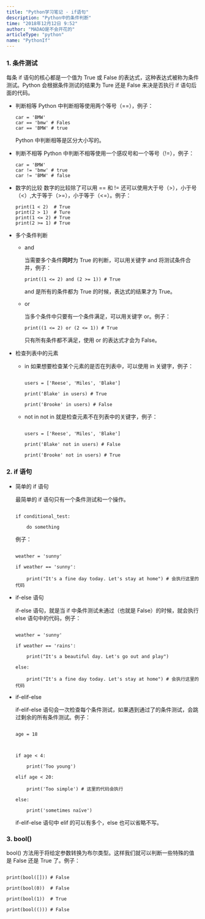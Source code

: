 ```yaml
---
title: "Python学习笔记 - if语句"
description: "Python中的条件判断"
time: "2018年12月12日 9:52"
author: "MADAO是不会开花的"
articleType: "python"
name: "PythonIf"
---
```


### 1. 条件测试

每条 if 语句的核心都是一个值为 True 或 False 的表达式，这种表达式被称为条件测试。Python 会根据条件测试的结果为 Ture 还是 False 来决是否执行 if 语句后面的代码。

- 判断相等
  Python 中判断相等使用两个等号（==），例子：
  ```
  car = 'BMW'
  car == 'bmw' # Fales
  car == 'BMW' # true
  ```
  Python 中判断相等是区分大小写的。
- 判断不相等
  Python 中判断不相等使用一个感叹号和一个等号（!=），例子：
  ```
  car = 'BMW'
  car != 'bmw' # true
  car != 'BMW' # false
  ```
- 数字的比较
  数字的比较除了可以用 == 和 != 还可以使用大于号（>），小于号（<）,大于等于（>=），小于等于（<=）。例子：
  ```
  print(1 < 2)  # True
  print(2 > 1)  # Ture
  print(1 <= 2) # True
  print(2 >= 1) # True
  ```
- 多个条件判断
  - and

    当需要多个条件**同时**为 True 的判断，可以用关键字 and 将测试条件合并，例子：

    ```
    print((1 <= 2) and (2 >= 1)) # True
    ```

    and 是所有的条件都为 True 的时候，表达式的结果才为 True。

  - or

    当多个条件中只要有一个条件满足，可以用关键字 or。例子：

    ```
    print((1 <= 2) or (2 <= 1)) # True
    ```

    只有所有条件都不满足，使用 or 的表达式才会为 False。
- 检查列表中的元素

  - in
    如果想要检查某个元素的是否在列表中，可以使用 in 关键字，例子：
    ```

    users = ['Reese', 'Miles', 'Blake']

    print('Blake' in users) # True

    print('Brooke' in users) # False

    ```
  - not in
    not in 就是检查元素不在列表中的关键字，例子：
    ```

    users = ['Reese', 'Miles', 'Blake']

    print('Blake' not in users) # False

    print('Brooke' not in users) # True

    ```

### 2. if 语句

- 简单的 if 语句

  最简单的 if 语句只有一个条件测试和一个操作。

  ```

  if conditional_test:

      do something

  ```

  例子：

  ```

  weather = 'sunny'

  if weather == 'sunny':

      print("It's a fine day today. Let's stay at home") # 会执行这里的代码

  ```

- if-else 语句

  if-else 语句，就是当 if 中条件测试未通过（也就是 False）的时候，就会执行 else 语句中的代码，例子：

  ```

  weather = 'sunny'

  if weather == 'rains':

      print("It's a beautiful day. Let's go out and play")

  else:

      print("It's a fine day today. Let's stay at home") # 会执行这里的代码

  ```

- if-elif-else

  if-elif-else 语句会一次检查每个条件测试，如果遇到通过了的条件测试，会跳过剩余的所有条件测试。例子：

  ```

  age = 18



  if age < 4:

      print('Too young')

  elif age < 20:

      print('Too simple') # 这里的代码会执行

  else:

      print('sometimes naïve')

  ```

  if-elif-else 语句中 elif 的可以有多个，else 也可以省略不写。

### 3. bool()

bool() 方法用于将给定参数转换为布尔类型。这样我们就可以判断一些特殊的值是 False 还是 True 了。例子：

```

print(bool([])) # False

print(bool(0))  # False

print(bool(1))  # True

print(bool(())) # False

```
